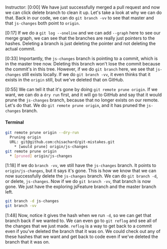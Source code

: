 Instructor: [0:00] We have just successfully merged a pull request and now we can click delete branch to clean it up. Let's take a look at why we can do that. Back in our code, we can do `git branch -vv` to see that master and that `js-changes` both point to `origin`.

[0:17] If we do a `git log --oneline` and we can add `--graph` here to see our merge graph, we can see that the branches are really just pointers to the hashes. Deleting a branch is just deleting the pointer and not deleting the actual commit.

[0:33] Importantly, the `js-changes` branch is pointing to a commit, which is in the master tree now. Deleting this branch won't lose the commit because the commit's in this tree. However, if we do `git branch` here, we see that `js-changes` still exists locally. If we do `git branch -vv`, it even thinks that it exists in the `origin` still, but we've deleted that on GitHub.

[0:55] We can tell it that it's gone by doing `git remote prune origin`. If we want, we can do a `dry run` first, and it will go to GitHub and say that it would prune the `js-changes` branch, because that no longer exists on our remote. Let's do that. We do `git remote prune origin`, and it has pruned the `js-changes` branch.

#### Terminal
```bash
git remote prune origin --dry-run
  Pruning origin
  URL: git@github.com:chisachard/git-mistakes.git
    * [would prune] origin/js-changes
git remote prune origin
  * [pruned] origin/js-changes
```

[1:18] If we do `branch -vv`, we still have the `js-changes` branch. It points to `origin/js-changes`, but it says it's gone. This is how we know that we can now successfully delete the `js-changes` branch. We can do `git branch -d`, or delete, `js-changes`. Now if we do `git branch -vv`, that branch is now gone. We just have the exploring jsFeature branch and the master branch left.

```bash
git branch -d js-changes
git branch -vv
```

[1:48] Now, notice it gives the hash when we run `-d`, so we can get that branch back if we wanted to. We can even go to `git reflog` and see all of the changes that we just made. `reflog` is a way to get back to a commit even if you've deleted the branch that it was on. We could check out any of these hashes that we want and get back to code even if we've deleted the branch that it was on.
